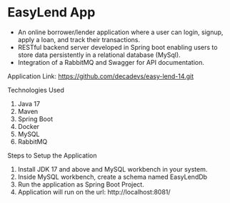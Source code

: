 # EasyLend  App

* An online borrower/lender application where a user can login, signup, apply a loan, and track their transactions.
* RESTful backend server developed in Spring boot enabling users to store data persistently in a relational database (MySql).
* Integration of a RabbitMQ and Swagger for API documentation.

Application Link: https://github.com/decadevs/easy-lend-14.git

Technologies Used
1. Java 17
2. Maven
3. Spring Boot
4. Docker
5. MySQL
6. RabbitMQ

Steps to Setup the Application    
1. Install JDK 17 and above and MySQL workbench in your system.
2. Inside MySQL workbench, create a schema named EasyLendDb
3. Run the application as Spring Boot Project.
4. Application will run on the url: http://localhost:8081/
